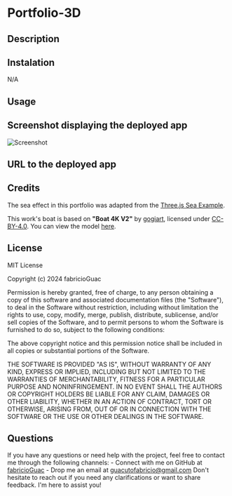 # Portfolio-3D

## Description 



## Instalation

N/A

## Usage



## Screenshot displaying the deployed app

![Screenshot]()

## URL to the deployed app



## Credits

The sea effect in this portfolio was adapted from the [Three.js Sea Example](https://threejs.org/examples/webgl_shaders_ocean.html).

This work's boat is based on **"Boat 4K V2"** by [gogiart](https://sketchfab.com/agt14032013), licensed under [CC-BY-4.0](http://creativecommons.org/licenses/by/4.0/). You can view the model [here](https://sketchfab.com/3d-models/boat-4k-v2-694a88d9ce644110875c9ba4e1c0ebf5).



## License

MIT License

Copyright (c) 2024 fabricioGuac

Permission is hereby granted, free of charge, to any person obtaining a copy
of this software and associated documentation files (the "Software"), to deal
in the Software without restriction, including without limitation the rights
to use, copy, modify, merge, publish, distribute, sublicense, and/or sell
copies of the Software, and to permit persons to whom the Software is
furnished to do so, subject to the following conditions:

The above copyright notice and this permission notice shall be included in all
copies or substantial portions of the Software.

THE SOFTWARE IS PROVIDED "AS IS", WITHOUT WARRANTY OF ANY KIND, EXPRESS OR
IMPLIED, INCLUDING BUT NOT LIMITED TO THE WARRANTIES OF MERCHANTABILITY,
FITNESS FOR A PARTICULAR PURPOSE AND NONINFRINGEMENT. IN NO EVENT SHALL THE
AUTHORS OR COPYRIGHT HOLDERS BE LIABLE FOR ANY CLAIM, DAMAGES OR OTHER
LIABILITY, WHETHER IN AN ACTION OF CONTRACT, TORT OR OTHERWISE, ARISING FROM,
OUT OF OR IN CONNECTION WITH THE SOFTWARE OR THE USE OR OTHER DEALINGS IN THE
SOFTWARE.

## Questions

If you have any questions or need help with the project, feel free to contact me through the following channels: - Connect with me on GitHub at [fabricioGuac](https://github.com/fabricioGuac)  - Drop me an email at [guacutofabricio@gmail.com](https://github.com/guacutofabricio@gmail.com)   Don't hesitate to reach out if you need any clarifications or want to share feedback. I'm here to assist you!